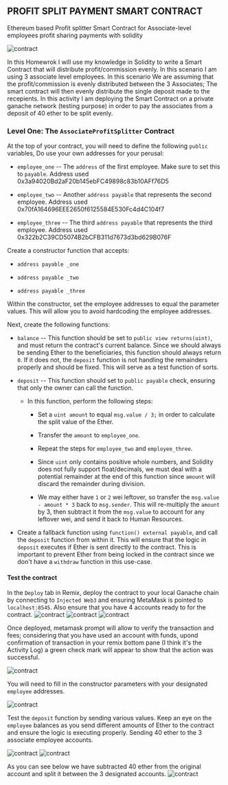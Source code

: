 ## PROFIT SPLIT PAYMENT SMART CONTRACT

Ethereum based Profit splitter Smart Contract for  Associate-level employees profit sharing payments with solidity 

![contract](screenshots/Ethereum.jpg)

In this Homewrok I will use my knowledge in Solidity to write a Smart Contract that will distribute profit/commission evenly. In this scenario I am using 3 associate level employees. In this scenario We are assuming that the profit/commission is evenly distributed between the 3 Associates; The smart contract will then evenly distribute the single deposit made to the recepients. In this activity I am deploying the Smart Contract on a private ganache network (testing purpose) in order to pay the associates from a deposit of 40 ether to be split evenly. 

### Level One: The `AssociateProfitSplitter` Contract

At the top of your contract, you will need to define the following `public` variables, Do use your own addresses for your perusal:

* `employee_one` -- The `address` of the first employee. Make sure to set this to `payable`. Address used 0x3a94020Bd2aF20b145ebFC49898c83b10AFf76D5

* `employee_two` -- Another `address payable` that represents the second employee. Address used 0x70fA164696EEE2650f6125584E530Fc4d4C104f7

* `employee_three` -- The third `address payable` that represents the third employee. Address used 
0x322b2C39CD5074B2bCFB311d7673d3bd629B076F

Create a constructor function that accepts:

* `address payable _one`

* `address payable _two`

* `address payable _three`

Within the constructor, set the employee addresses to equal the parameter values. This will allow you to avoid hardcoding the employee addresses.

Next, create the following functions:

* `balance` -- This function should be set to `public view returns(uint)`, and must return the contract's current balance. Since we should always be sending Ether to the beneficiaries, this function should always return `0`. If it does not, the `deposit` function is not handling the remainders properly and should be fixed. This will serve as a test function of sorts.

* `deposit` -- This function should set to `public payable` check, ensuring that only the owner can call the function.

  * In this function, perform the following steps:

    * Set a `uint amount` to equal `msg.value / 3;` in order to calculate the split value of the Ether.

    * Transfer the `amount` to `employee_one`.

    * Repeat the steps for `employee_two` and `employee_three`.

    * Since `uint` only contains positive whole numbers, and Solidity does not fully support float/decimals, we must deal with a potential remainder at the end of this function since `amount` will discard the remainder during division.

    * We may either have `1` or `2` wei leftover, so transfer the `msg.value - amount * 3` back to `msg.sender`. This will re-multiply the `amount` by 3, then subtract it from the `msg.value` to account for any leftover wei, and send it back to Human Resources.

* Create a fallback function using `function() external payable`, and call the `deposit` function from within it. This will ensure that the logic in `deposit` executes if Ether is sent directly to the contract. This is important to prevent Ether from being locked in the contract since we don't have a `withdraw` function in this use-case.

#### Test the contract

In the `Deploy` tab in Remix, deploy the contract to your local Ganache chain by connecting to `Injected Web3` and ensuring MetaMask is pointed to `localhost:8545`. Also ensure that you have 4 accounts ready to for the contract.
![contract](screenshots/RemixWeb3.PNG)
![contract](screenshots/MetaMaskLocal.PNG)
![contract](screenshots/ganache1.PNG)


Once deployed, metamask prompt will allow to verify the transaction and fees; considering that you have used an account with funds, upond confirmation of transaction in your remix bottom pane (I think it's the Activity Log) a green check mark will appear to show that the action was successful.

![contract](screenshots/DeployedCheck.PNG)

You will need to fill in the constructor parameters with your designated `employee` addresses. 

![contract](screenshots/SolidityDeposit.PNG)

Test the `deposit` function by sending various values. Keep an eye on the `employee` balances as you send different amounts of Ether to the contract and ensure the logic is executing properly. Sending 40 ether to the 3 associate employee accounts. 

![contract](screenshots/Deployed.PNG)
![contract](screenshots/MetaMaskTransact.PNG)

As you can see below we have subtracted 40 ether from the original account and split it between the 3 designated accounts. 
![contract](screenshots/ganache2.PNG)